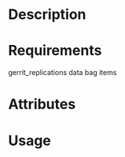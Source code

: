 Description
===========

Requirements
============

gerrit_replications data bag items

Attributes
==========

Usage
=====

